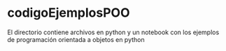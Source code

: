 # codigoEjemplosPOO
El directorio contiene archivos en python y un notebook con los ejemplos de programación orientada a objetos en python
